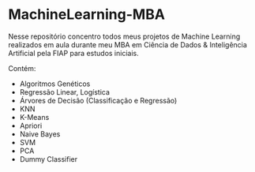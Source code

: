 # MachineLearning-MBA
Nesse repositório concentro todos meus projetos de Machine Learning realizados em aula durante meu MBA em Ciência de Dados &amp; Inteligência Artificial pela FIAP para estudos iniciais.

Contém:
* Algoritmos Genéticos
* Regressão Linear, Logística
* Árvores de Decisão (Classificação e Regressão)
* KNN
* K-Means
* Apriori
* Naive Bayes
* SVM
* PCA
* Dummy Classifier
